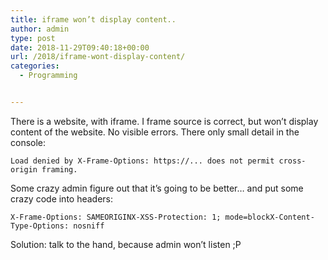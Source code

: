 ```yaml
---
title: iframe won’t display content..
author: admin
type: post
date: 2018-11-29T09:40:18+00:00
url: /2018/iframe-wont-display-content/
categories:
  - Programming


---
```

There is a website, with iframe. I frame source is correct, but won&#8217;t display content of the website. No visible errors. There only small detail in the console:

`Load denied by X-Frame-Options: https://... does not permit cross-origin framing. `

Some crazy admin figure out that it&#8217;s going to be better&#8230; and put some crazy code into headers:

`X-Frame-Options: SAMEORIGINX-XSS-Protection: 1; mode=blockX-Content-Type-Options: nosniff`

Solution: talk to the hand, because admin won&#8217;t listen ;P